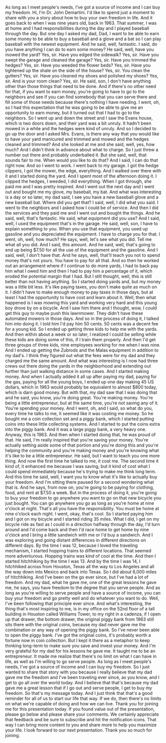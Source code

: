 As long as I meet people's needs, I've got a source of income and I can buy my freedom. Hi, I'm Dr. John Demartini. I'd like to spend just a moment to share with you a story about how to buy your own freedom in life. And it goes back to when I was nine years old, back in 1963. That summer, I was at home and I had responsibilities during the day and I played baseball through the day. But one day I asked my dad, Dad, I want to be able to earn some money to be able to buy a baseball and a glove and a bat so I can play baseball with the newest equipment. And he said, well, fantastic. I said, do you have anything I can do to earn some money? He said, well, have you mowed the yard? Yes, sir. Have you edged the sidewalk? Yes, sir. Have you swept the garage and cleaned the garage? Yes, sir. Have you trimmed the hedges? Yes, sir. Have you weeded the flower beds? Yes, sir. Have you tightened up the shale on the side of the house? Yes, sir. You clean the gutters? Yes, sir. Have you cleaned my shoes and polished my shoes? Yes, sir. And is your room clean? Yes, sir. He said, son, I don't have anything other than those things that need to be done. And if there's no other need for that, if you want to earn money, you're going to have to go to the neighbors and see if you can find somebody that you can serve there and fill some of those needs because there's nothing I have needing. I went, oh, so I had this expectation that he was going to be able to give me an opportunity to earn money, but it turned out that I had to go to the neighbors. So I went up and down the street and I saw the Evans house, which is two doors down, and their yard was a bit unruly. It hadn't been mowed in a while and the hedges were kind of unruly. And so I decided to go up the door and I asked Mrs. Evans, is there any way that you would like to have your yard manicured and trimmed and mowed and the hedges cleaned and trimmed? And she looked at me and she said, well, yes, how much? And I didn't think in advance about what to charge. So I just threw a number out there and probably underballed it. But she said, well, that sounds fair to me. When would you like to do that? And I said, I can do that right now. And so I went to work. I went back to my garage. I got the hedge clippers, I got the mower, the edge, everything. And I walked over there with it and I started doing the yard. And I spent most of the afternoon doing it. I clipped the hedges, I weeded, I did everything. When I got through, she paid me and I was pretty inspired. And I went out the next day and I went out and bought me my glove, my baseball, my bat. And what was interesting is a day or so later, my dad said, I see you have a new baseball glove and a new baseball bat. Where did you get that? I said, well, I did what you said. I went to the neighbors and I asked how I could be of service. And then I did the services and they paid me and I went out and bought the things. And he said, well, that's fantastic. He said, what equipment did you use? And I said, well, I used the equipment that's in the garage. He said, well, son, I have to explain something to you. When you use that equipment, you used up gasoline and you depreciated the equipment. I have to charge you for that. I went, oh, well, how much? He says, well, let's see what you did. Tell me what all you did. And I said, this amount. And he said, well, that's going to end up being $7.50 for all the use of the equipment and the gasoline. And I said, well, I don't have that. And he says, well, that'll teach you not to spend money that's not yours. You have to pay for all that. And so then he worked out an arrangement where if I continue to do more yards, I had to back pay him what I owed him and then I had to pay him a percentage of it, which eroded the potential margin that I had. But I still thought, well, this is still better than not having anything. So I started doing yards and, but my money was a little bit less. It's like paying taxes, you don't make quite as much on it. I didn't have to make enough money to pay taxes in those days, but at least I had the opportunity to have cost and learn about it. Well, then what happened is I was mowing this yard and working very hard and this young boy drove by on a bicycle. And I saw him there and I thought, wow, I could get this guy to maybe push this lawnmower. They didn't have these automated mowers in those days. And so in the process of doing it, I talked him into doing it. I told him I'd pay him 50 cents. 50 cents was a decent fee for a young kid. So I ended up getting three kids to help me with the yards. And then within about a week or so later, I realized I could be selling while these kids are doing some of this, if I train them properly. And then I'd get three groups of three kids, nine employees working for me when I was nine. And I ended up getting the Zubrods and the Malas equipment in addition to my dad's. I think they figured out what the fees were for my dad and they charged me the same amount. And what was interesting is I now had three crews out there doing the yards in the neighborhood and extending out further than just walking distance in some cases. And I started making money. And when I actually added it all up after paying my dad, paying for the gas, paying for all the young boys, I ended up one day making 45 US dollars, which in 1963 would probably be equivalent to almost $800 today, which is darn good money. But with that, my dad saw that I was doing that and he said, you know, you're doing great. You're making money. You're being a little entrepreneur, but at the same time, you're not saving any of it. You're spending your money. And I went, oh, and I said, so what do you, every time he talks to me, it seemed like it was costing me money. So he bought me a coin collection set and a piggy bank, which I started putting coins into these little collecting systems. And I started to put the coins extra into the piggy bank. And it was a large piggy bank, a very heavy one. Anyway, this is 1963. And then when I started doing that, he was proud of that. He said, I'm really inspired that you're saving your money. You're actually setting aside some of that portion and you're doing this and you're helping the community and you're making money and you're knowing what it's like to be a little entrepreneur. He said, but I want to teach you one more thing. And now the first time he talked to me, it cost me. The second time it kind of, it enhanced me because I was saving, but it kind of cost what I could spend immediately because he's trying to make me think long term. And this time he said, well, I want you to know what it's like to actually buy your freedom. And I'm sitting there paused for a second wondering what that is. And he says, from now on, you're going to be paying for clothing, food, and rent at $7.50 a week. But in the process of doing it, you're going to buy your freedom to go anywhere you want to go on that new bicycle you just bought. You can go anywhere you go as long as you're home at nine o'clock at night. That's all you have the responsibility. You must be home at nine o'clock each night. I went, okay, that's cool. So I started paying him and I got on my bicycle and I started riding 35 miles. What I did, I get on my bicycle ride as fast as I could in a direction halfway through the day, I'd turn around and I'd come back and then I'd race home to get home by nine o'clock and I bring a little sandwich with me or I'd buy a sandwich. And I was exploring and going distant differences in different directions on different days. By the time I was 12, because I loved the traveling mechanism, I started hopping trains to different locations. That seemed more adventurous. Hopping trains was kind of cool at the time. And then I started hitchhiking by the time I was 13. And by the time I was 14, I hitchhiked across from Houston, Texas all the way to Los Angeles and all the way down into Mexico and back into Texas. So I did about 6,000 miles of hitchhiking. And I've been on the go ever since, but I've had a lot of freedom. And my dad, what he gave me, one of the great lessons he gave me, he says, you have freedom to the degree that you serve people. And as long as you're willing to serve people and have a source of income, you can buy your freedom and go pretty well and do whatever you want to do. Well, I've been following that principle ever since. And what's interesting, the thing that's most inspiring to me, is in my office on the 52nd floor of a tall building in Houston called Williams Tower, to my right in a cadenza, if I open up that drawer, the bottom drawer, the original piggy bank from 1963 still sits there with the original coins, because my dad never gave me the combination or any way of opening the piggy bank. So I've never been able to open the piggy bank. I've got the original coins, it's probably worth a fortune now in coin collection. But I kept it there as a metaphor to keep thinking long-term to make sure you save and invest your money. And I'm very grateful for my dad for his lessons he gave me. It taught me to be an entrepreneur. It made me realize that there's no limit on what I can have in life, as well as I'm willing to go serve people. As long as I meet people's needs, I've got a source of income and I can buy my freedom. So I just wanted to share that story with you because I really believe that my dad gave me the freedom and I've been traveling ever since, as you know, and I get to go all over the world today. And I believe that that's because my dad gave me a great lesson that if I go out and serve people, I get to buy my freedom. So that's my message today. And I just think that that's a good reminder for all of us to start our life that way. If we do, then there's no limits on what we're capable of doing and how we can live. Thank you for joining me for this presentation today. If you found value out of the presentation, please go below and please share your comments. We certainly appreciate that feedback and be sure to subscribe and hit the notification icons. That way I can bring more content to you and share more to help you maximize your life. I look forward to our next presentation. Thank you so much for joining.